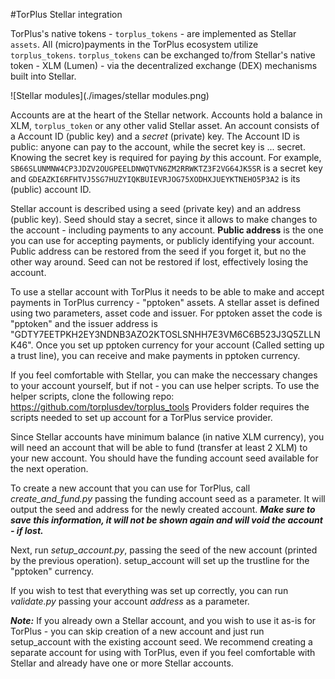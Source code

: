 #TorPlus Stellar integration

TorPlus's native tokens - `torplus_tokens` - are implemented as Stellar `assets`. All (micro)payments in the TorPlus ecosystem utilize `torplus_tokens`. `torplus_tokens` can be exchanged to/from Stellar's native token - XLM (Lumen) - via the decentralized exchange (DEX) mechanisms built into Stellar.

![Stellar modules](./images/stellar modules.png)

Accounts are at the heart of the Stellar network. Accounts hold a balance in XLM, `torplus_token` or any other valid Stellar asset. An account consists of a Account ID (public key) and a *secret* (private) key. The Account ID is public: anyone can pay to the account, while the secret key is ... secret. Knowing the secret key is required for paying _by_ this account. For example, `SB66SLUNMNW4CP3JDZV2OUGPEELDNWQTVN6ZM2RRWKTZ3F2VG64JK5SR` is a secret key and `GDEAZKI6RFHTVJ5SG7HUZYIQKBUIEVRJOG75XODHXJUEYKTNEHO5P3A2` is its (public) account ID.

Stellar account is described using a seed (private key) and an address (public key).
Seed should stay a secret, since it allows to make changes to the account - including payments to any account.
**Public address** is the one you can use for accepting payments, or publicly identifying your account.
Public address can be restored from the seed if you forget it, but no the other way around. 
Seed can not be restored if lost, effectively losing the account.

To use a stellar account with TorPlus it needs to be able to make and accept payments in TorPlus currency - "pptoken" assets.
A stellar asset is defined using two parameters, asset code and issuer.
For pptoken asset the code is "pptoken" and the issuer address is "GDTY7EETPKH2EY3NDNB3AZO2KTOSLSNHH7E3VM6C6B523J3Q5ZLLNK46".
Once you set up pptoken currency for your account (Called setting up a trust line), you can receive and make payments in pptoken currency.

If you feel comfortable with Stellar, you can make the neccessary changes to your account yourself, but if not - you can use helper scripts.
To use the helper scripts, clone the following repo: https://github.com/torplusdev/torplus_tools
Providers folder requires the scripts needed to set up account for a TorPlus service provider.

Since Stellar accounts have minimum balance (in native XLM currency), you will need an account that will be able to fund (transfer at least 2 XLM) to your new account.
You should have the funding account seed available for the next operation.

To create a new account that you can use for TorPlus, call *create_and_fund.py* passing the funding account seed as a parameter.
It will output the seed and address for the newly created account. 
***Make sure to save this information, it will not be shown again and will void the account - if lost.***

Next, run *setup_account.py*, passing the seed of the new account (printed by the previous operation). setup_account will set up the trustline for the "pptoken" currency.

If you wish to test that everything was set up correctly, you can run *validate.py* passing your account *address* as a parameter.

***Note:*** If you already own a Stellar account, and you wish to use it as-is for TorPlus - you can skip creation of a new account and just run setup_account with the existing account seed.
We recommend creating a separate account for using with TorPlus, even if you feel comfortable with Stellar and already have one or more Stellar accounts.


